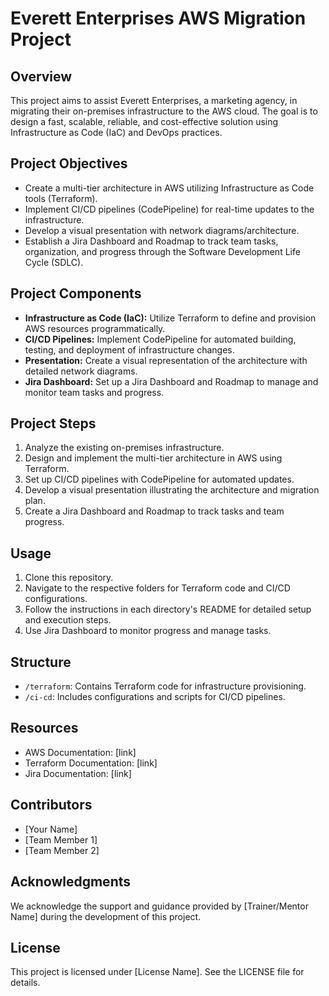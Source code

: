 # Everett Enterprises AWS Migration Project

## Overview
This project aims to assist Everett Enterprises, a marketing agency, in migrating their on-premises infrastructure to the AWS cloud. The goal is to design a fast, scalable, reliable, and cost-effective solution using Infrastructure as Code (IaC) and DevOps practices.

## Project Objectives
- Create a multi-tier architecture in AWS utilizing Infrastructure as Code tools (Terraform).
- Implement CI/CD pipelines (CodePipeline) for real-time updates to the infrastructure.
- Develop a visual presentation with network diagrams/architecture.
- Establish a Jira Dashboard and Roadmap to track team tasks, organization, and progress through the Software Development Life Cycle (SDLC).

## Project Components
- **Infrastructure as Code (IaC):** Utilize Terraform to define and provision AWS resources programmatically.
- **CI/CD Pipelines:** Implement CodePipeline for automated building, testing, and deployment of infrastructure changes.
- **Presentation:** Create a visual representation of the architecture with detailed network diagrams.
- **Jira Dashboard:** Set up a Jira Dashboard and Roadmap to manage and monitor team tasks and progress.

## Project Steps
1. Analyze the existing on-premises infrastructure.
2. Design and implement the multi-tier architecture in AWS using Terraform.
3. Set up CI/CD pipelines with CodePipeline for automated updates.
4. Develop a visual presentation illustrating the architecture and migration plan.
5. Create a Jira Dashboard and Roadmap to track tasks and team progress.

## Usage
1. Clone this repository.
2. Navigate to the respective folders for Terraform code and CI/CD configurations.
3. Follow the instructions in each directory's README for detailed setup and execution steps.
4. Use Jira Dashboard to monitor progress and manage tasks.

## Structure
- `/terraform`: Contains Terraform code for infrastructure provisioning.
- `/ci-cd`: Includes configurations and scripts for CI/CD pipelines.

## Resources
- AWS Documentation: [link]
- Terraform Documentation: [link]
- Jira Documentation: [link]

## Contributors
- [Your Name]
- [Team Member 1]
- [Team Member 2]

## Acknowledgments
We acknowledge the support and guidance provided by [Trainer/Mentor Name] during the development of this project.

## License
This project is licensed under [License Name]. See the LICENSE file for details.
